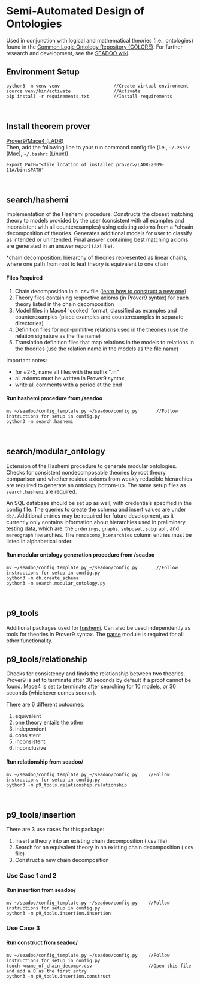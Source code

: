 # Semi-Automated Design of Ontologies

Used in conjunction with logical and mathematical theories (i.e., ontologies) found 
in the [Common Logic Ontology Repository (COLORE)](https://github.com/gruninger/colore). 
For further research and development, see the [SEADOO wiki](https://github.com/acchow/seadoo/wiki). 

## Environment Setup
```
python3 -m venv venv                    //Create virtual environment
source venv/bin/activate                //Activate
pip install -r requirements.txt         //Install requirements
```
<br/>

## Install theorem prover
[Prover9/Mace4 (LADR)](https://www.cs.unm.edu/~mccune/prover9/download/) <br />
Then, add the following line to your run command config file (i.e., `~/.zshrc` (Mac), `~/.bashrc` (Linux))
```
export PATH="<file_location_of_installed_prover>/LADR-2009-11A/bin:$PATH"
```
<br/>

## **search/hashemi**
Implementation of the Hashemi procedure. Constructs the closest matching theory to 
models provided by the user (consistent with all examples and inconsistent with all counterexamples)
using existing axioms from a *chsain decomposition of theories. 
Generates additional models for user to classify as intended or unintended. Final answer containing
best matching axioms are generated in an answer report (.txt file). 

*chain decomposition: hierarchy of theories represented as linear chains, where one path from root to
leaf theory is equivalent to one chain

#### Files Required
1. Chain decomposition in a .csv file ([learn how to construct a new one](#insertion-and-hierarchy-construction))
2. Theory files containing respective axioms (in Prover9 syntax) for each theory listed in the 
chain decomposition
3. Model files in Mace4 'cooked' format, classified as examples and counterexamples (place examples
and counterexamples in separate directories)
4. Definition files for non-primitive relations used in 
the theories (use the relation signature as the file name)
5. Translation definition files that map relations in the models to 
relations in the theories (use the relation name in the models as the file name)

Important notes: 
* for #2-5, name all files with the suffix ".in"
* all axioms must be written in Prover9 syntax
* write all comments with a period at the end

#### Run hashemi procedure from /seadoo
```
mv ~/seadoo/config_template.py ~/seadoo/config.py       //Follow instructions for setup in config.py
python3 -m search.hashemi
```
<br/>

## **search/modular_ontology**
Extension of the Hashemi procedure to generate modular ontologies. Checks for consistent nondecomposable theories by root theory comparison and whether residue axioms from weakly reducible hierarchies are required to generate an ontology bottom-up. The same setup files as `search.hashemi` are required. 

An SQL database should be set up as well, with credentials specified in the config file. The queries to create the schema and insert values are under `db/`. Additional entries may be required for future development, as it currently only contains information about hierarchies used in preliminary testing data, which are: the `orderings`, `graphs`, `subposet`, `subgraph`, and `mereograph` hierarchies. The `nondecomp_hierarchies` column entries must be listed in alphabetical order. 

#### Run modular ontology generation procedure from /seadoo
```
mv ~/seadoo/config_template.py ~/seadoo/config.py       //Follow instructions for setup in config.py
python3 -m db.create_schema
python3 -m search.modular_ontology.py
```
</br>

## **p9_tools**
Additional packages used for [hashemi](#hashemi). Can also be used independently as tools
for theories in Prover9 syntax. The [parse](https://github.com/acchow/seadoo/tree/master/p9_tools/parse) 
module is required for all other functionality. 

## **p9_tools/relationship**
Checks for consistency and finds the relationship between two theories. Prover9 is set to terminate after 30 seconds by default if a proof cannot be found.  Mace4 is set to terminate after searching for 10 models, or 30 seconds (whichever comes sooner). 

There are 6 different outcomes:
1. equivalent
2. one theory entails the other 
3. independent 
4. consistent 
5. inconsistent
6. inconclusive 

#### Run relationship from seadoo/
```
mv ~/seadoo/config_template.py ~/seadoo/config.py    //Follow instructions for setup in config.py
python3 -m p9_tools.relationship.relationship
```
<br/>

## **p9_tools/insertion**
There are 3 use cases for this package: 
1. Insert a theory into an existing chain decomposition (.csv file)
2. Search for an equivalent theory in an existing chain decomposition (.csv file)
3. Construct a new chain decomposition

### Use Case 1 and 2
#### Run insertion from seadoo/
```
mv ~/seadoo/config_template.py ~/seadoo/config.py    //Follow instructions for setup in config.py
python3 -m p9_tools.insertion.insertion
```

### Use Case 3
#### Run construct from seadoo/
```
mv ~/seadoo/config_template.py ~/seadoo/config.py    //Follow instructions for setup in config.py
touch <name_of_chain_decomp>.csv                     //Open this file and add a 0 as the first entry
python3 -m p9_tools.insertion.construct
```
<br><br/>
